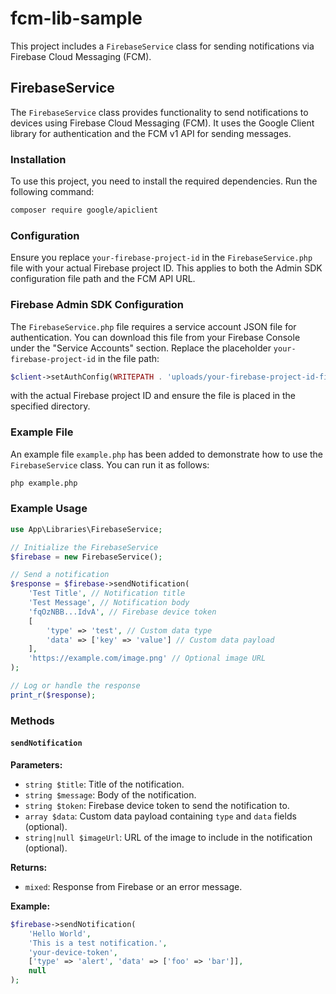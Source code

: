 # fcm-lib-sample

This project includes a `FirebaseService` class for sending notifications via Firebase Cloud Messaging (FCM).

## FirebaseService

The `FirebaseService` class provides functionality to send notifications to devices using Firebase Cloud Messaging (FCM). It uses the Google Client library for authentication and the FCM v1 API for sending messages.

### Installation

To use this project, you need to install the required dependencies. Run the following command:

```bash
composer require google/apiclient
```

### Configuration

Ensure you replace `your-firebase-project-id` in the `FirebaseService.php` file with your actual Firebase project ID. This applies to both the Admin SDK configuration file path and the FCM API URL.

### Firebase Admin SDK Configuration

The `FirebaseService.php` file requires a service account JSON file for authentication. You can download this file from your Firebase Console under the "Service Accounts" section. Replace the placeholder `your-firebase-project-id` in the file path:

```php
$client->setAuthConfig(WRITEPATH . 'uploads/your-firebase-project-id-firebase-adminsdk-fbsvc-6c405be261.json');
```

with the actual Firebase project ID and ensure the file is placed in the specified directory.

### Example File

An example file `example.php` has been added to demonstrate how to use the `FirebaseService` class. You can run it as follows:

```bash
php example.php
```

### Example Usage

```php
use App\Libraries\FirebaseService;

// Initialize the FirebaseService
$firebase = new FirebaseService();

// Send a notification
$response = $firebase->sendNotification(
    'Test Title', // Notification title
    'Test Message', // Notification body
    'fqOzNBB...IdvA', // Firebase device token
    [
        'type' => 'test', // Custom data type
        'data' => ['key' => 'value'] // Custom data payload
    ],
    'https://example.com/image.png' // Optional image URL
);

// Log or handle the response
print_r($response);
```

### Methods

#### `sendNotification`

**Parameters:**
- `string $title`: Title of the notification.
- `string $message`: Body of the notification.
- `string $token`: Firebase device token to send the notification to.
- `array $data`: Custom data payload containing `type` and `data` fields (optional).
- `string|null $imageUrl`: URL of the image to include in the notification (optional).

**Returns:**
- `mixed`: Response from Firebase or an error message.

**Example:**
```php
$firebase->sendNotification(
    'Hello World',
    'This is a test notification.',
    'your-device-token',
    ['type' => 'alert', 'data' => ['foo' => 'bar']],
    null
);
```